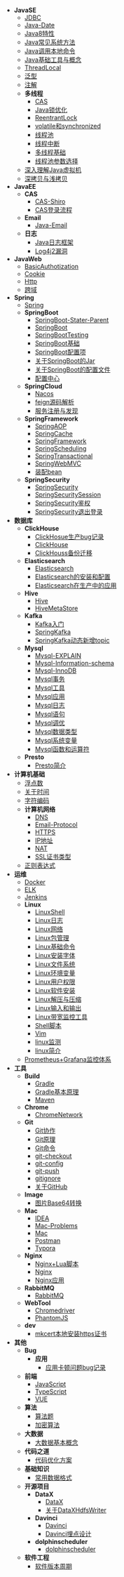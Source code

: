 - **JavaSE**
    - [JDBC](JavaSE/JDBC.md)
    - [Java-Date](JavaSE/Java-Date.md)
    - [Java8特性](JavaSE/Java8特性.md)
    - [Java常见系统方法](JavaSE/Java常见系统方法.md)
    - [Java调用本地命令](JavaSE/Java调用本地命令.md)
    - [Java基础工具与概念](JavaSE/Java基础工具与概念.md)
    - [ThreadLocal](JavaSE/ThreadLocal.md)
    - [泛型](JavaSE/泛型.md)
    - [注解](JavaSE/注解.md)
    - **多线程**
      - [CAS](JavaSE/多线程/CAS.md)
      - [Java锁优化](JavaSE/多线程/Java锁优化.md)
      - [ReentrantLock](JavaSE/多线程/ReentrantLock.md)
      - [volatile和synchronized](JavaSE/多线程/volatile和synchronized.md)
      - [线程池](JavaSE/多线程/线程池.md)
      - [线程中断](JavaSE/多线程/线程中断.md)
      - [多线程基础](JavaSE/多线程/多线程基础.md)
      - [线程池参数选择](JavaSE/多线程/线程池参数选择.md)
    - [深入理解Java虚拟机](JavaSE/深入理解Java虚拟机.md)
    - [深拷贝与浅拷贝](JavaSE/深拷贝与浅拷贝.md)
- **JavaEE**
    - **CAS**
      - [CAS-Shiro](JavaEE/CAS/CAS-Shiro.md)
      - [CAS登录流程](JavaEE/CAS/CAS登录流程.md)
    - **Email**
      - [Java-Email](JavaEE/Email/Java-Email.md)
    - **日志**
      - [Java日志框架](JavaEE/日志/Java日志框架.md)
      - [Log4j2漏洞](JavaEE/日志/Log4j2漏洞.md)
- **JavaWeb**
    - [BasicAuthotization](JavaWeb/BasicAuthotization.md)
    - [Cookie](JavaWeb/Cookie.md)
    - [Http](JavaWeb/Http.md)
    - [跨域](JavaWeb/跨域.md)
- **Spring**
    - [Spring](Spring/Spring.md)
    - **SpringBoot**
      - [SpringBoot-Stater-Parent](Spring/SpringBoot/SpringBoot-Stater-Parent.md)
      - [SpringBoot](Spring/SpringBoot/SpringBoot.md)
      - [SpringBootTesting](Spring/SpringBoot/SpringBootTesting.md)
      - [SpringBoot基础](Spring/SpringBoot/SpringBoot基础.md)
      - [SpringBoot配置项](Spring/SpringBoot/SpringBoot配置项.md)
      - [关于SpringBoot的Jar](Spring/SpringBoot/关于SpringBoot的Jar.md)
      - [关于SpringBoot的配置文件](Spring/SpringBoot/关于SpringBoot的配置文件.md)
      - [配置中心](Spring/SpringBoot/配置中心.md)
    - **SpringCloud**
      - [Nacos](Spring/SpringCloud/Nacos.md)
      - [feign源码解析](Spring/SpringCloud/feign源码解析.md)
      - [服务注册与发现](Spring/SpringCloud/服务注册与发现.md)
    - **SpringFramework**
      - [SpringAOP](Spring/SpringFramework/SpringAOP.md)
      - [SpringCache](Spring/SpringFramework/SpringCache.md)
      - [SpringFramework](Spring/SpringFramework/SpringFramework.md)
      - [SpringScheduling](Spring/SpringFramework/SpringScheduling.md)
      - [SpringTransactional](Spring/SpringFramework/SpringTransactional.md)
      - [SpringWebMVC](Spring/SpringFramework/SpringWebMVC.md)
      - [装配bean](Spring/SpringFramework/装配bean.md)
    - **SpringSecurity**
      - [SpringSecurity](Spring/SpringSecurity/SpringSecurity.md)
      - [SpringSecuritySession](Spring/SpringSecurity/SpringSecuritySession.md)
      - [SpringSecurity鉴权](Spring/SpringSecurity/SpringSecurity鉴权.md)
      - [SpringSecurity退出登录](Spring/SpringSecurity/SpringSecurity退出登录.md)
- **数据库**
    - **ClickHouse**
      - [ClickHosue生产bug记录](数据库/ClickHouse/ClickHosue生产bug记录.md)
      - [ClickHouse](数据库/ClickHouse/ClickHouse.md)
      - [ClickHouss备份迁移](数据库/ClickHouse/ClickHouss备份迁移.md)
    - **Elasticsearch**
      - [Elasticsearch](数据库/Elasticsearch/Elasticsearch.md)
      - [Elasticsearch的安装和配置](数据库/Elasticsearch/Elasticsearch的安装和配置.md)
      - [Elasticsearch在生产中的应用](数据库/Elasticsearch/Elasticsearch在生产中的应用.md)
    - **Hive**
      - [Hive](数据库/Hive/Hive.md)
      - [HiveMetaStore](数据库/Hive/HiveMetaStore.md)
    - **Kafka**
      - [Kafka入门](数据库/Kafka/Kafka入门.md)
      - [SpringKafka](数据库/Kafka/SpringKafka.md)
      - [SpringKafka动态新增topic](数据库/Kafka/SpringKafka动态新增topic.md)
    - **Mysql**
      - [Mysql-EXPLAIN](数据库/Mysql/Mysql-EXPLAIN.md)
      - [Mysql-Information-schema](数据库/Mysql/Mysql-Information-schema.md)
      - [Mysql-InnoDB](数据库/Mysql/Mysql-InnoDB.md)
      - [Mysql事务](数据库/Mysql/Mysql事务.md)
      - [Mysql工具](数据库/Mysql/Mysql工具.md)
      - [Mysql应用](数据库/Mysql/Mysql应用.md)
      - [Mysql日志](数据库/Mysql/Mysql日志.md)
      - [Mysql语句](数据库/Mysql/Mysql语句.md)
      - [Mysql调优](数据库/Mysql/Mysql调优.md)
      - [Mysql数据类型](数据库/Mysql/Mysql数据类型.md)
      - [Mysql系统变量](数据库/Mysql/Mysql系统变量.md)
      - [Mysql函数和运算符](数据库/Mysql/Mysql函数和运算符.md)
    - **Presto**
      - [Presto简介](数据库/Presto/Presto简介.md)
- **计算机基础**
    - [浮点数](计算机基础/浮点数.md)
    - [关于时间](计算机基础/关于时间.md)
    - [字符编码](计算机基础/字符编码.md)
    - **计算机网络**
      - [DNS](计算机基础/计算机网络/DNS.md)
      - [Email-Protocol](计算机基础/计算机网络/Email-Protocol.md)
      - [HTTPS](计算机基础/计算机网络/HTTPS.md)
      - [IP地址](计算机基础/计算机网络/IP地址.md)
      - [NAT](计算机基础/计算机网络/NAT.md)
      - [SSL证书类型](计算机基础/计算机网络/SSL证书类型.md)
    - [正则表达式](计算机基础/正则表达式.md)
- **运维**
    - [Docker](运维/Docker.md)
    - [ELK](运维/ELK.md)
    - [Jenkins](运维/Jenkins.md)
    - **Linux**
      - [LinuxShell](运维/Linux/LinuxShell.md)
      - [Linux日志](运维/Linux/Linux日志.md)
      - [Linux网络](运维/Linux/Linux网络.md)
      - [Linux包管理](运维/Linux/Linux包管理.md)
      - [Linux基础命令](运维/Linux/Linux基础命令.md)
      - [Linux安装字体](运维/Linux/Linux安装字体.md)
      - [Linux文件系统](运维/Linux/Linux文件系统.md)
      - [Linux环境变量](运维/Linux/Linux环境变量.md)
      - [Linux用户权限](运维/Linux/Linux用户权限.md)
      - [Linux软件安装](运维/Linux/Linux软件安装.md)
      - [Linux解压与压缩](运维/Linux/Linux解压与压缩.md)
      - [Linux输入和输出](运维/Linux/Linux输入和输出.md)
      - [Linux带宽监控工具](运维/Linux/Linux带宽监控工具.md)
      - [Shell脚本](运维/Linux/Shell脚本.md)
      - [Vim](运维/Linux/Vim.md)
      - [linux监测](运维/Linux/linux监测.md)
      - [linux简介](运维/Linux/linux简介.md)
    - [Prometheus+Grafana监控体系](运维/Prometheus+Grafana监控体系.md)
- **工具**
    - **Build**
      - [Gradle](工具/Build/Gradle.md)
      - [Gradle基本原理](工具/Build/Gradle基本原理.md)
      - [Maven](工具/Build/Maven.md)
    - **Chrome**
      - [ChromeNetwork](工具/Chrome/ChromeNetwork.md)
    - **Git**
      - [Git协作](工具/Git/Git协作.md)
      - [Git原理](工具/Git/Git原理.md)
      - [Git命令](工具/Git/Git命令.md)
      - [git-checkout](工具/Git/git-checkout.md)
      - [git-config](工具/Git/git-config.md)
      - [git-push](工具/Git/git-push.md)
      - [gitignore](工具/Git/gitignore.md)
      - [关于GitHub](工具/Git/关于GitHub.md)
    - **Image**
      - [图片Base64转换](工具/Image/图片Base64转换.md)
    - **Mac**
      - [IDEA](工具/Mac/IDEA.md)
      - [Mac-Problems](工具/Mac/Mac-Problems.md)
      - [Mac](工具/Mac/Mac.md)
      - [Postman](工具/Mac/Postman.md)
      - [Typora](工具/Mac/Typora.md)
    - **Nginx**
      - [Nginx+Lua脚本](工具/Nginx/Nginx+Lua脚本.md)
      - [Nginx](工具/Nginx/Nginx.md)
      - [Nginx应用](工具/Nginx/Nginx应用.md)
    - **RabbitMQ**
      - [RabbitMQ](工具/RabbitMQ/RabbitMQ.md)
    - **WebTool**
      - [Chromedriver](工具/WebTool/Chromedriver.md)
      - [PhantomJS](工具/WebTool/PhantomJS.md)
    - **dev**
      - [mkcert本地安装https证书](工具/dev/mkcert本地安装https证书.md)
- **其他**
    - **Bug**
      - **应用**
        - [应用卡顿问题bug记录](其他/Bug/应用/应用卡顿问题bug记录.md)
    - **前端**
      - [JavaScript](其他/前端/JavaScript.md)
      - [TypeScript](其他/前端/TypeScript.md)
      - [VUE](其他/前端/VUE.md)
    - **算法**
      - [算法题](其他/算法/算法题.md)
      - [加密算法](其他/算法/加密算法.md)
    - **大数据**
      - [大数据基本概念](其他/大数据/大数据基本概念.md)
    - **代码之道**
      - [代码优化方案](其他/代码之道/代码优化方案.md)
    - **基础知识**
      - [常用数据格式](其他/基础知识/常用数据格式.md)
    - **开源项目**
      - **DataX**
        - [DataX](其他/开源项目/DataX/DataX.md)
        - [关于DataXHdfsWriter](其他/开源项目/DataX/关于DataXHdfsWriter.md)
      - **Davinci**
        - [Davinci](其他/开源项目/Davinci/Davinci.md)
        - [Davinci埋点设计](其他/开源项目/Davinci/Davinci埋点设计.md)
      - **dolphinscheduler**
        - [dolphinscheduler](其他/开源项目/dolphinscheduler/dolphinscheduler.md)
    - **软件工程**
      - [软件版本周期](其他/软件工程/软件版本周期.md)

